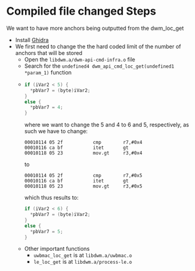 # Compiled file changed Steps

We want to have more anchors being outputted from the dwm_loc_get

- Install [Ghidra](https://github.com/NationalSecurityAgency/ghidra)
- We first need to change the the hard coded limit of the number of anchors that will be stored 
  - Open the `libdwm.a/dwm-api-cmd-infra.o` file
  - Search for the `undefined4 dwm_api_cmd_loc_get(undefined1 *param_1)` function
  - ```C
    if (iVar2 < 5) {
      *pbVar7 = (byte)iVar2;
    }
    else {
      *pbVar7 = 4;
    }
    ```
    where we want to change the 5 and 4 to 6 and 5, respectively, as such we have to change:
    ```
    00010114 05 2f           cmp        r7,#0x4
    00010116 ca bf           itet       gt
    00010118 05 23           mov.gt     r3,#0x4
    ```
    to
    ```
    00010114 05 2f           cmp        r7,#0x5
    00010116 ca bf           itet       gt
    00010118 05 23           mov.gt     r3,#0x5
    ```
    which thus results to:
    ```C
    if (iVar2 < 6) {
      *pbVar7 = (byte)iVar2;
    }
    else {
      *pbVar7 = 5;
    }
    ```
  - Other important functions
    - `uwbmac_loc_get` is at `libdwm.a/uwbmac.o`
    - `le_loc_get` is at `libdwm.a/process-le.o`
